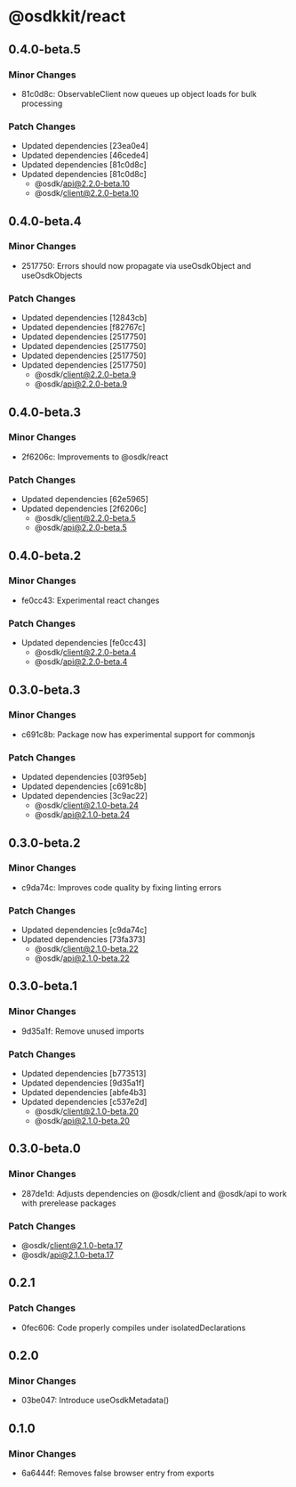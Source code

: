 # @osdkkit/react

## 0.4.0-beta.5

### Minor Changes

- 81c0d8c: ObservableClient now queues up object loads for bulk processing

### Patch Changes

- Updated dependencies [23ea0e4]
- Updated dependencies [46cede4]
- Updated dependencies [81c0d8c]
- Updated dependencies [81c0d8c]
  - @osdk/api@2.2.0-beta.10
  - @osdk/client@2.2.0-beta.10

## 0.4.0-beta.4

### Minor Changes

- 2517750: Errors should now propagate via useOsdkObject and useOsdkObjects

### Patch Changes

- Updated dependencies [12843cb]
- Updated dependencies [f82767c]
- Updated dependencies [2517750]
- Updated dependencies [2517750]
- Updated dependencies [2517750]
- Updated dependencies [2517750]
  - @osdk/client@2.2.0-beta.9
  - @osdk/api@2.2.0-beta.9

## 0.4.0-beta.3

### Minor Changes

- 2f6206c: Improvements to @osdk/react

### Patch Changes

- Updated dependencies [62e5965]
- Updated dependencies [2f6206c]
  - @osdk/client@2.2.0-beta.5
  - @osdk/api@2.2.0-beta.5

## 0.4.0-beta.2

### Minor Changes

- fe0cc43: Experimental react changes

### Patch Changes

- Updated dependencies [fe0cc43]
  - @osdk/client@2.2.0-beta.4
  - @osdk/api@2.2.0-beta.4

## 0.3.0-beta.3

### Minor Changes

- c691c8b: Package now has experimental support for commonjs

### Patch Changes

- Updated dependencies [03f95eb]
- Updated dependencies [c691c8b]
- Updated dependencies [3c9ac22]
  - @osdk/client@2.1.0-beta.24
  - @osdk/api@2.1.0-beta.24

## 0.3.0-beta.2

### Minor Changes

- c9da74c: Improves code quality by fixing linting errors

### Patch Changes

- Updated dependencies [c9da74c]
- Updated dependencies [73fa373]
  - @osdk/client@2.1.0-beta.22
  - @osdk/api@2.1.0-beta.22

## 0.3.0-beta.1

### Minor Changes

- 9d35a1f: Remove unused imports

### Patch Changes

- Updated dependencies [b773513]
- Updated dependencies [9d35a1f]
- Updated dependencies [abfe4b3]
- Updated dependencies [c537e2d]
  - @osdk/client@2.1.0-beta.20
  - @osdk/api@2.1.0-beta.20

## 0.3.0-beta.0

### Minor Changes

- 287de1d: Adjusts dependencies on @osdk/client and @osdk/api to work with prerelease packages

### Patch Changes

- @osdk/client@2.1.0-beta.17
- @osdk/api@2.1.0-beta.17

## 0.2.1

### Patch Changes

- 0fec606: Code properly compiles under isolatedDeclarations

## 0.2.0

### Minor Changes

- 03be047: Introduce useOsdkMetadata()

## 0.1.0

### Minor Changes

- 6a6444f: Removes false browser entry from exports
